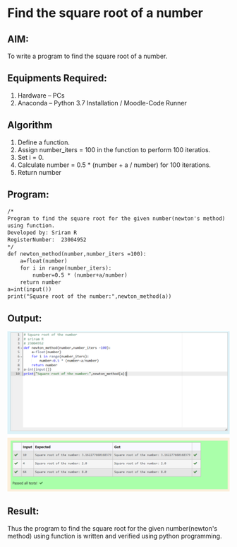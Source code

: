 # Find the square root of a number

## AIM:
To write a program to find the square root of a number.

## Equipments Required:
1. Hardware – PCs
2. Anaconda – Python 3.7 Installation / Moodle-Code Runner

## Algorithm
1. Define a function.
2. Assign number_iters = 100 in the function to perform 100 iteratios.
3. Set i = 0.
4. Calculate  number = 0.5 * (number + a / number) for 100 iterations.
5. Return number

## Program:
```
/*
Program to find the square root for the given number(newton's method) using function.
Developed by: Sriram R
RegisterNumber:  23004952
*/
def newton_method(number,number_iters =100):
    a=float(number)
    for i in range(number_iters):
        number=0.5 * (number+a/number)
    return number
a=int(input())
print("Square root of the number:",newton_method(a))
```

## Output:
![output](<Screenshot 2023-11-29 102157-1.png>)


## Result:
Thus the program to find the square root for the given number(newton's method) using function is written and verified using python programming.
